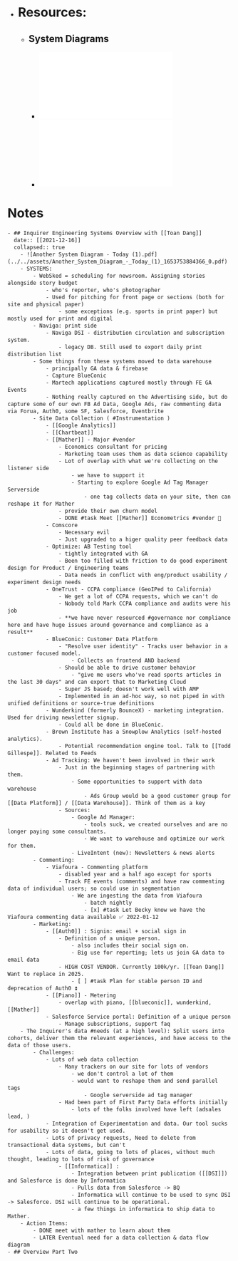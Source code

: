 - # Resources:
	- ## System Diagrams
		- ![Inquirer Architecture Diagram - 2020 (1).pdf](../../assets/Inquirer_Architecture_Diagram_-_2020_(1)_1653753907535_0.pdf)
		- ![Another System Diagram - Today (1).pdf](../../assets/Another_System_Diagram_-_Today_(1)_1653753884366_0.pdf)
# Notes
	- ## Inquirer Engineering Systems Overview with [[Toan Dang]]
	  date:: [[2021-12-16]]
	  collapsed:: true
		- ![Another System Diagram - Today (1).pdf](../../assets/Another_System_Diagram_-_Today_(1)_1653753884366_0.pdf)
		- SYSTEMS:
			- WebSked = scheduling for newsroom. Assigning stories alongside story budget
				- who's reporter, who's photographer
				- Used for pitching for front page or sections (both for site and physical paper)
					- some exceptions (e.g. sports in print paper) but mostly used for print and digital
			- Naviga: print side
				- Naviga DSI - distribution circulation and subscription system.
					- legacy DB. Still used to export daily print distribution list
			- Some things from these systems moved to data warehouse
				- principally GA data & firebase
				- Capture BlueConic
				- Martech applications captured mostly through FE GA Events
				- Nothing really captured on the Advertising side, but do capture some of our own FB Ad Data, Google Ads, raw commenting data via Forua, Auth0, some SF, Salesforce, Eventbrite
			- Site Data Collection ( #Instrumentation )
				- [[Google Analytics]]
				- [[Chartbeat]]
				- [[Mather]] - Major #vendor
					- Economics consultant for pricing
					- Marketing team uses them as data science capability
					- Lot of overlap with what we're collecting on the listener side
						- we have to support it
						- Starting to explore Google Ad Tag Manager Serverside
							- one tag collects data on your site, then can reshape it for Mather
					- provide their own churn model
					- DONE #task Meet [[Mather]] Econometrics #vendor 🔼
				- Comscore
					- Necessary evil
					- Just upgraded to a higer quality peer feedback data
				- Optimize: AB Testing tool
					- tightly integrated with GA
					- Been too filled with friction to do good experiment design for Product / Engineering teams
					- Data needs in conflict with eng/product usability / experiment design needs
				- OneTrust - CCPA compliance (GeoIPed to California)
					- We get a lot of CCPA requests, which we can't do
					- Nobody told Mark CCPA compliance and audits were his job
					- **we have never resourced #governance nor compliance here and have huge issues around governance and compliance as a result**
				- BlueConic: Customer Data Platform
					- "Resolve user identity" - Tracks user behavior in a customer focused model.
						- Collects on frontend AND backend
					- Should be able to drive customer behavior
						- "give me users who've read sports articles in the last 30 days" and can export that to Marketing Cloud
					- Super JS based; doesn't work well with AMP
					- Implemented in an ad-hoc way, so not piped in with unified definitions or source-true definitions
				- Wunderkind (formerly BounceX) - marketing integration. Used for driving newsletter signup.
					- Could all be done in BlueConic.
				- Brown Institute has a Snowplow Analytics (self-hosted analytics).
					- Potential recommendation engine tool. Talk to [[Todd Gillespe]]. Related to Feeds
				- Ad Tracking: We haven't been involved in their work
					- Just in the beginning stages of partnering with them.
						- Some opportunities to support with data warehouse
							- Ads Group would be a good customer group for [[Data Platform]] / [[Data Warehouse]]. Think of them as a key
					- Sources:
						- Google Ad Manager:
							- tools suck, we created ourselves and are no longer paying some consultants.
							- We want to warehouse and optimize our work for them.
						- LiveIntent (new): Newsletters & news alerts
			- Commenting:
				- Viafoura - Commenting platform
					- disabled year and a half ago except for sports
					- Track FE events (comments) and have raw commenting data of individual users; so could use in segmentation
						- We are ingesting the data from Viafoura
							- batch nightly
							- [x] #task Let Becky know we have the Viafoura commenting data available ✅ 2022-01-12
			- Marketing:
				- [[Auth0]] : Signin: email + social sign in
					- Definition of a unique person.
						- also includes their social sign on.
						- Big use for reporting; lets us join GA data to email data
					- HIGH COST VENDOR. Currently 100k/yr. [[Toan Dang]] Want to replace in 2025.
						- [ ] #task Plan for stable person ID and deprecation of Auth0 ⏫
				- [[Piano]] - Metering
					- overlap with piano, [[blueconic]], wunderkind, [[Mather]]
				- Salesforce Service portal: Definition of a unique person
					- Manage subscriptions, support faq
		- The Inquirer's data #needs (at a high level): Split users into cohorts, deliver them the relevant experiences, and have access to the data of those users.
			- Challenges:
				- Lots of web data collection
					- Many trackers on our site for lots of vendors
						- we don't control a lot of them
						- would want to reshape them and send parallel tags
							- Google serverside ad tag manager
					- Had been part of First Party Data efforts initially
						- lots of the folks involved have left (adsales lead, )
				- Integration of Experimentation and data. Our tool sucks for usability so it doesn't get used.
				- Lots of privacy requests, Need to delete from transactional data systems, but can't
				- Lots of data, going to lots of places, without much thought, leading to lots of risk of governance
					- [[Informatica]] :
						- Integration between print publication ([[DSI]]) and Salesforce is done by Informatica
						- Pulls data from Salesforce -> BQ
						- Informatica will continue to be used to sync DSI -> Salesforce. DSI will continue to be operational.
						- a few things in informatica to ship data to Mather.
		- Action Items:
			- DONE meet with mather to learn about them
			- LATER Eventual need for a data collection & data flow diagram
	- ## Overview Part Two